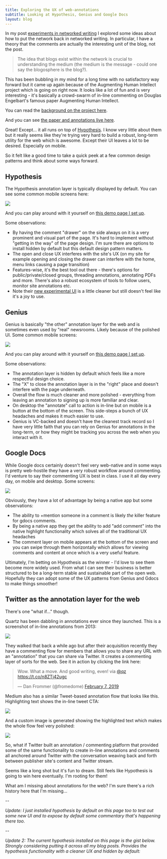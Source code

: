 ```yaml
---
title: Exploring the UX of web-annotations
subtitle: Looking at Hypothesis, Genius and Google Docs
layout: blog
---
```


In my post [experiments in networked writing](https://tomcritchlow.com/2018/01/05/networked-writing/) I explored some ideas about how to put the network back in networked writing. In particular, I have a theory that the comments are actually the interesting unit of the blog, not the post.

> The idea that blogs exist within the network is crucial to understanding the medium (the medium is the message - could one say the blogosphere is the blog?).

This has been bubbling in my mind for a long time with no satisfactory way forward but it came up again because of the Augmenting Human Intellect project which is going on right now. It looks like a lot of fun and is very interesting - it's basically a crowd-swarm of in-line commenting on Douglas Engelbart's famous paper Augmenting Human Intellect.

You can read the [background on the project here](https://cogdogblog.com/2019/02/annotating-the-intent/).

And you can see [the paper and annotations live here](http://dougengelbart.org/content/view/138/000/).

Great! Except... it all runs on top of [Hypothesis](https://web.hypothes.is/). I know very little about them but it really seems like they're trying very hard to build a robust, long-term utility for the web which is awesome. Except their UI leaves a lot to be desired. Especially on mobile.

So it felt like a good time to take a quick peek at a few common design patterns and think about some ways forward.

## Hypothesis

The Hypothesis annotation layer is typically displayed by default. You can see some common mobile screens here:

![](/images/hypothesis-annotations.png)

And you can play around with it yourself on [this demo page I set up](/annotations-hypothesis/).

Some observations:
- By having the comment "drawer" on the side always on it is a very prominent and visual part of the page. It's hard to implement without "getting in the way" of the page design. I'm sure there are options to install hidden by default but this default design pattern matters.
- The open and close UX interferes with the site's UX (on my site for example opening and closing the drawer can interfere with the home, menu links causing a page transition)
- Features-wise, it's the best tool out there - there's options for public/private/closed groups, threading annotations, annotating PDFs and more. There's also a robust ecosystem of tools to follow users, monitor site annotations etc.
- Note their [new experimental UI](https://h.readthedocs.io/projects/client/en/latest/publishers/config/#cmdoption-arg-theme) is a little cleaner but still doesn't feel like it's a joy to use.

## Genius

Genius is basically "the other" annotation layer for the web and is sometimes even used by "real" newsrooms. Likely because of the polished UI. Some common mobile screens:

![](/images/genius-annotations.png)

And you can play around with it yourself on [this demo page I set  up](/annotations-genius/).

Some observations:

- The annotation layer is hidden by default which feels like a more respectful design choice.
- The "X" to close the annotation layer is in the "right" place and doesn't interfere with the page underneath.
- Overall the flow is much cleaner and more polished - everything from leaving an annotation to signing up is more familiar and clear.
- On desktop the "annotate" call to action is in-line but on mobile is a button at the bottom of the screen. This side-steps a bunch of UX headaches and makes it much easier to use.
- Genius is VC-backed and doesn't have the cleanest track record so I have very little faith that you can rely on Genius for annotations in the long-term, or how they might be tracking you across the web when you interact with it.

## Google Docs

While Google docs certainly doesn't feel very web-native and in some ways is pretty web-hostile they have a very robust workflow around commenting. I'd venture to say their commenting UX is best in class. I use it all day every day, on mobile and desktop. Some screens:

![](/images/gdocs-annotations.png)

Obviously, they have a lot of advantage by being a native app but some observations:
- The ability to +mention someone in a comment is likely *the* killer feature for gdocs comments.
- By being a native app they get the ability to add "add comment" into the native highlight functionality which solves all of the traditional UX headaches
- The comment layer on mobile appears at the bottom of the screen and you can swipe through them horizontally which allows for viewing comments and content at once which is a very useful feature.

Ultimately, I'm betting on Hypothesis as the winner - I'd love to see them become more widely used. From what I can see their business is better structured to be a long-term stable and sustainable part of the open web. Hopefully they can adopt some of the UX patterns from Genius and Gdocs to make things smoother!

## Twitter as the annotation layer for the web

There's one "what if..." though.

Quartz has been dabbling in annotations ever since they launched. This is a screenshot of in-line annotations from 2013:

![](https://gigaom.com/wp-content/uploads/sites/1/2013/08/05_loggedinfull-804x455.png)

They walked that back a while ago but after their acquisition recently they have a commenting flow for members that allows you to share any URL with an "annotation" that you can share via Twitter. It creates a commenting layer of sorts for the web. See it in action by clicking the link here:

<blockquote class="twitter-tweet" data-lang="en"><p lang="en" dir="ltr">Wow. What a move. And good writing, even! via <a href="https://twitter.com/qz?ref_src=twsrc%5Etfw">@qz</a> <a href="https://t.co/n8ZTj42ugc">https://t.co/n8ZTj42ugc</a></p>&mdash; Dan Frommer (@fromedome) <a href="https://twitter.com/fromedome/status/1093648237318336513?ref_src=twsrc%5Etfw">February 7, 2019</a></blockquote>
<script async src="https://platform.twitter.com/widgets.js" charset="utf-8"></script>

Medium also has a similar Tweet-based annotation flow that looks like this. Highlighting text shows the in-line tweet CTA:

![](/images/medium-tweet-1.png)

And a custom image is generated showing the highlighted text which makes the whole flow feel  very polished:

![](/images/medium-tweet-2.png)

So, what if Twitter built an annotation / commenting platform that provided some of the same functionality to create in-line annotations and comments all anchored around Twitter with the conversation weaving back and forth between publisher site's content and Twitter stream.

Seems like a long shot but it's fun to dream. Still feels like Hypothesis is going to win here eventually. I'm rooting for them!

What am I missing about annotations for the web? I'm sure there's a rich history here that I'm missing...

--

*Update: I just installed hypothesis by default on this page too to test out some new UI and to expose by default some commentary that's happening there too.*

--

*Update 2: The current hypothesis installed on this page is the gist below. Strongly considering putting it across all my blog posts. Provides the hypothesis functionality with a cleaner UX and hidden by default:*

<script src="https://gist.github.com/tomcritchlow/94d11ecdf9832bb4f8b9697d5ecb8d64.js"></script>

<script type="application/json" class="js-hypothesis-config">
  {
    "openSidebar": false,
    "theme": "clean"
  }
</script>

<script type="text/javascript" src="https://cdn.hypothes.is/hypothesis"></script>

<script type="text/javascript">

window.hypothesisConfig = function () {
  return {
    branding: {
      appBackgroundColor: 'white',
      ctaBackgroundColor: 'rgba(3, 11, 16, 1)',
      ctaTextColor: '#eee',
      selectionFontFamily: 'helvetica, arial, sans serif'
    }
  };
};

</script>